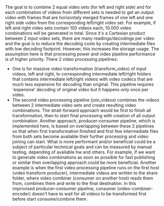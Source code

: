 The goal is to combine 2 equal video sets (for left and right side) and for each combination of videos from different sets is needed 
to get an output video with frames that are horizontaly merged frames of one left and one right side video from the corresponding left/right video set. 
For example, if left and right video sets contain 100 videos each, 10.000 video combinations will be generated in total.
Since it's a Cartesian product between 2 input video sets, there are many readings/decodings per video and the goal is to
reduce the decoding costs by creating intermediate files with low decoding footprint. However, this increases the storage 
usage. The assumption here is that processing power and video pipeline performance is of higher priority.
There 2 video processing pipelines:
- One is for massive video transformation (transform_video) of input videos, left and right, to corresponding intermediate 
left/right folders that contains intermediate left/right videos with video codecs that are much less expensive for 
decoding than original.
This pipeline requires 'expensive' decoding of original video but it happens only once per video.
- The second video processing pipeline (join_videos) combines the videos between 2 intermediate video sets and create 
resulting video combinations.
The strait-forward approach would be first to finish all transformation, then to start final processing with creation of
all output combination.
Another approach, producer-consumer pipeline, which is implemented here, is based on overlapping between these 2 pipelines so that when first 
transformation finished and first few intermediate files from both sets become available their further processing and 
video joining can start.
What is more performant and/or beneficial could be a subject of particular technical goals and can be measured by manual
testing, depending of available hw and others.
For example, if we want to generate video combinations as soon as possible for fast publishing or similar then 
overlapping approach could be more beneficial. Another example is when the first video processing pipeline runs on
the first host (video transform producer), intermediate videos are written to the share folder, where video combiner 
(consumer on another host) reads them from, combines them and write to the final destination.
In this improvised producer-consumer pipeline, consumer (video-combiner-encoder) doesn't have to wait for all videos to 
be transformed first before start consume/combine them.


